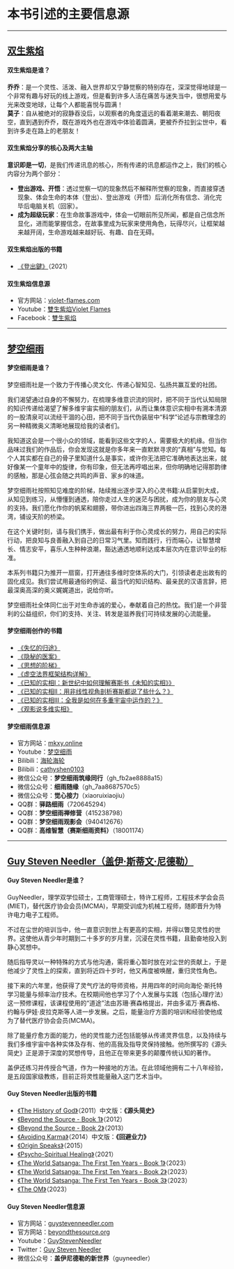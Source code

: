 <h1>本书引述的主要信息源</h1>

---

## [双生紫焰](https://www.violet-flames.com)

#### 双生紫焰是谁？

**乔乔**：是一个灵性、活泼、融入世界却又宁静觉察的特别存在，深深觉得地球是一个非常有趣与好玩的线上游戏，但是看到许多人活在痛苦与迷失当中，很想用爱与光来改变地球，让每个人都能喜悦与圆满！  
**莫子**：自从被绝对的寂静吞没后，以观察者的角度遥远的看着潮来潮去、朝阳夜空，直到遇到乔乔，既在游戏外也在游戏中体验着圆满，更被乔乔拉到尘世中，看到许多走在路上的老朋友！

#### 双生紫焰分享的核心及两大主轴

**意识即是一切**，是我们传递讯息的核心，所有传递的讯息都运作之上，我们的核心内容分为两个部分：  
- **登出游戏、开悟**：透过觉察一切的现象然后不解释所觉察的现象，而直接穿透现象、体会生命的本体（登出）、登出游戏（开悟）后消化所有信念、消化完毕后电脑关机（回家）。  
- **成为超级玩家**：在生命故事游戏中，体会一切眼前所见所闻，都是自己信念所显化，进而能掌握信念，在故事里成为玩家来使用角色，玩得尽兴，让框架越来越开阔，生命游戏越来越好玩、有趣、自在无碍。  

#### 双生紫焰出版的书籍

- [《登出鍵》](https://www.books.com.tw/products/0010908956)（2021）

#### 双生紫焰信息源

- 官方网站：[violet-flames.com](https://www.violet-flames.com)
- Youtube：[雙生紫焰Violet Flames](https://www.youtube.com/@VioletTwinFlames)
- Facebook：[雙生紫焰](https://www.facebook.com/VioletTwinFlames)

---

## [梦空细雨](https://mkxy.online)

#### 梦空细雨是谁？

梦空细雨社是一个致力于传播心灵文化、传递心智知见、弘扬共赢互爱的社团。

我们渴望通过自身的不懈努力，在梳理多维意识流的同时，把不同于当代认知局限的知识传递给渴望了解多维宇宙实相的朋友们，从而让集体意识实相中有溯本清源的一股清泉可以流经干涸的心田，把不同于当代伪装层中“科学”论述与宗教理念的另一种精微奥义清晰地展现给我的读者们。

我知道这会是一个很小众的领域，能看到这些文字的人，需要极大的机缘。但当你品味过我们的作品后，你会发现这就是你多年来一直默默寻求的“真相”与觉知。每个人其实都在自己的骨子里知道什么是事实，或许你无法把它准确地表达出来，就好像某一个童年中的旋律，你有印象，但无法再哼唱出来，但你明确地记得那韵律的感触，那是心弦会随之共鸣的声音、家乡的味道。

梦空细雨社按照知见难度的阶梯，陆续推出逐步深入的心灵书籍∶从启蒙到大成，从知见到练习，从懵懂到通透，陪你走过人生的迷茫与困扰，成为你的朋友与心灵的支持。我们愿化作你的帆桨和翅膀，带你进出四海三界两极一匹，找到心灵的港湾，铺设天阶的桥梁。

在这个关键时刻，请与我们携手，做出最有利于你心灵成长的努力，用自己的实际行动，把良知与良善融入到自己的日常习气里。知而践行，行而端心，让智慧增长、情志安平，喜乐人生种种浪潮，豁达通透地顺利达成本层次内在意识毕业的标准。

本系列书籍只为推开一扇窗，打开通往多维时空体系的大门，引领读者走出故有的固化成见。我们尝试用最通俗的例证、最当代的知识结构、最亲民的汉语言辞，把最深奥高深的奥义娓娓道出，说给你听。

梦空细雨社全体同仁出于对生命赤诚的爱心，奉献着自己的热忱。我们是一个非营利的公益组织，你们的支持、关注、转发是滋养我们可持续发展的心流能量。

#### 梦空细雨创作的书籍

- [《失忆的归途》](https://mkxy.online/?page_id=147)
- [《隐秘的医案》](https://mkxy.online/?page_id=151)
- [《思想的阶梯》](https://mkxy.online/?page_id=57)
- [《虚空法界框架结构详解》](https://mkxy.online/?page_id=122)
- [《已知的实相Ⅰ：新世纪中如何理解赛斯书《未知的实相》》](https://mkxy.online/?page_id=135)
- [《已知的实相Ⅱ：用非线性视角剖析赛斯都说了些什么？》](https://mkxy.online/?page_id=2675)
- [《已知的实相Ⅲ：全我是如何在多重宇宙中运作的？》](https://mkxy.online/?page_id=8936)
- [《观影说多维实相》](https://mkxy.online/?page_id=8951)

#### 梦空细雨信息源

- 官方网站：[mkxy.online](https://mkxy.online)
- Youtube：[梦空细雨](https://www.youtube.com/@mkxy)
- Bilibili：[海轮海轮](https://space.bilibili.com/632831023)
- Bilibili：[cathyshen0103](https://space.bilibili.com/673265701)
- 微信公众号：**梦空细雨筑缘同行**（gh_fb2ae8888a15）
- 微信公众号：**细雨随缘**（gh_7aa8687570c5）
- 微信公众号：**觉心接力**（xiaoruixiaojiu）
- QQ群：**驿路细雨**（720645294）
- QQ群：**梦空细雨禅修营**（415238798）
- QQ群：**梦空细雨观影会**（940412676）
- QQ群：**高维智慧（赛斯细雨资料）**（18001174）

---

## [Guy Steven Needler（盖伊·斯蒂文·尼德勒）](http://www.guystevenneedler.com/)

#### Guy Steven Needler是谁？

GuyNeedler，理学双学位硕士，工商管理硕士，特许工程师，工程技术学会会员(MIET)，替代医疗协会会员(MCMA)，早期受训成为机械工程师，随即晋升为特许电力电子工程师。

不过在尘世的培训当中，他一直意识到世上有更高的实相，并得以瞥见灵性的世界。这使他从青少年时期到二十多岁的岁月里，沉浸在灵性书籍，且勤奋地投入到静心冥想中。

随后指导灵以一种特殊的方式与他沟通，需将重心暂时放在对尘世的贡献上，于是他减少了灵性上的探索，直到将近四十岁时，他又再度被唤醒，重归灵性角色。

接下来的六年里，他获得了灵气疗法的导师资格，并用四年的时间向海伦‧斯托特学习能量与频率治疗技术。在校期间他也学习了个人发展与实践（包括心理疗法）这一预修课程，该课程使用的“道途”法由苏珊‧赛森格提出，并由多诺万‧赛森格、约翰与伊娃‧皮拉克斯等人进一步发展。之后，能量治疗方面的培训和经验使他成为了替代医疗协会会员(MCMA)。

除了能量疗愈方面的能力，他的灵性能力还包括能够从传递灵界信息，以及持续与我们多维宇宙中各种实体及存有、他的高我及指导灵保持接触。他所撰写的《源头简史》正是源于深度的冥想传导，且他正在带来更多的颠覆传统认知的著作。

盖伊还练习并传授合气道，作为一种接地的方法。在此领域他拥有二十八年经验，是五段国家级教练，目前正将灵性能量融入这门艺术当中。

#### Guy Steven Needler出版的书籍

- [《The History of God》](https://www.amazon.com/History-God-Story-Beginning-Everything/dp/1886940169)（2011）中文版：**《源头简史》**
- [《Beyond the Source - Book 1》](https://www.amazon.com/Beyond-Source-Messages-Co-Creaters-Universe/dp/1886940339)（2012）
- [《Beyond the Source - Book 2》](https://www.amazon.com/Beyond-Source-Guy-Steven-Needler/dp/1886940444)（2013）
- [《Avoiding Karma》](https://www.amazon.com/Avoiding-Karma-Mind-Challenging-Recognize-Truly/dp/1886940460)（2014）中文版：**《回避业力》**
- [《Origin Speaks》](https://www.amazon.com/Origin-Speaks-Dialogue-Ultimate-Creator/dp/194026510X)（2015）
- [《Psycho-Spiritual Healing》](https://www.amazon.com/Psycho-Spiritual-Healing-And-Other-Techniques-for-Dysfunctions-Created-by-Who-We-Are-and-How-We-Incarnate/dp/1940265932)（2021）
- [《The World Satsanga: The First Ten Years - Book 1》](https://www.amazon.com/World-Satsanga-Questions-Channelled-Answers/dp/B0C63VWFDP)（2023）
- [《The World Satsanga: The First Ten Years - Book 2》](https://www.amazon.com/World-Satsanga-Questions-Channelled-Answers/dp/B0C5PGB9T9)（2023）
- [《The World Satsanga: The First Ten Years - Book 3》](https://www.amazon.com/World-Satsanga-Questions-Channelled-Answers/dp/B0C63VWFDP)（2023）
- [《The OM》](https://www.amazon.com/OM-Guy-Steven-Needler-ebook/dp/B0C4V9PCCZ?ref_=ast_author_dp)（2023）

#### Guy Steven Needler信息源

- 官方网站：[guystevenneedler.com](http://www.guystevenneedler.com/)
- 官方网站：[beyondthesource.org](http://www.beyondthesource.org/)
- Youtube：[GuyStevenNeedler](https://www.youtube.com/@GuyStevenNeedler)
- Twitter：[Guy Steven Needler](https://twitter.com/guystevenneedle)
- 微信公众号：**盖伊尼德勒的新世界**（guyneedler）

